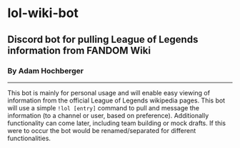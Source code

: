 # lol-wiki-bot

## Discord bot for pulling League of Legends information from FANDOM Wiki

### By Adam Hochberger

---

This bot is mainly for personal usage and will enable easy viewing of information from the official League of Legends wikipedia pages. This bot will use a simple `!lol [entry]` command to pull and message the information (to a channel or user, based on preference). Additionally functionality can come later, including team building or mock drafts. If this were to occur the bot would be renamed/separated for different functionalities. 




